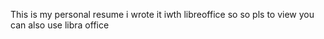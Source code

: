 This is my personal resume i wrote it iwth libreoffice so so pls to view you can also use libra office 

